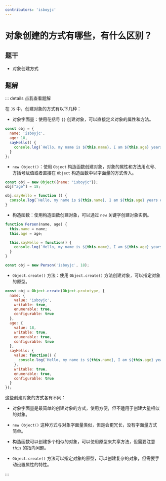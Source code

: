 ```yaml
---
contributors: 'isboyjc'
---
```


# 对象创建的方式有哪些，有什么区别？

## 题干

- 对象创建方式

## 题解

::: details 点我查看题解

在 `JS` 中，创建对象的方式有以下几种：

- 对象字面量：使用花括号 `{}` 创建对象，可以直接定义对象的属性和方法。

```js
const obj = {
  name: 'isboyjc',
  age: 18,
  sayHello() {
    console.log(`Hello, my name is ${this.name}, I am ${this.age} years old.`);
  }
};
```

- `new Object()`：使用 `Object` 构造函数创建对象，对象的属性和方法用点号、方括号赋值或者直接在 `Object` 构造函数中以字面量的方式传入。

```js
const obj = new Object({name: "isboyjc"}); 
obj["age"] = 18;

obj.sayHello = function () {
  console.log(`Hello, my name is ${this.name}, I am ${this.age} years old.`);
}
```

- 构造函数：使用构造函数创建对象，可以通过 `new` 关键字创建对象实例。

```js
function Person(name, age) {
  this.name = name;
  this.age = age;

  this.sayHello = function() {
    console.log(`Hello, my name is ${this.name}, I am ${this.age} years old.`);
  }
}

const obj = new Person('isboyjc', 18);
```

- `Object.create()` 方法：使用 `Object.create()` 方法创建对象，可以指定对象的原型。

```js
const obj = Object.create(Object.prototype, {
  name: {
    value: 'isboyjc',
    writable: true,
    enumerable: true,
    configurable: true
  },
  age: {
    value: 18,
    writable: true,
    enumerable: true,
    configurable: true
  },
  sayHello: {
    value: function() {
      console.log(`Hello, my name is ${this.name}, I am ${this.age} years old.`);
    },
    writable: true,
    enumerable: true,
    configurable: true
  }
});
```

这些创建对象的方式各有不同：

- 对象字面量是最简单的创建对象的方式，使用方便，但不适用于创建大量相似的对象。

- `new Object()` 这种方式与对象字面量类似，但是会更冗长，没有字面量方式简单。

- 构造函数可以创建多个相似的对象，可以使用原型来共享方法，但需要注意 `this` 的指向问题。

- `Object.create()` 方法可以指定对象的原型，可以创建复杂的对象，但需要手动设置属性的特性。

:::
